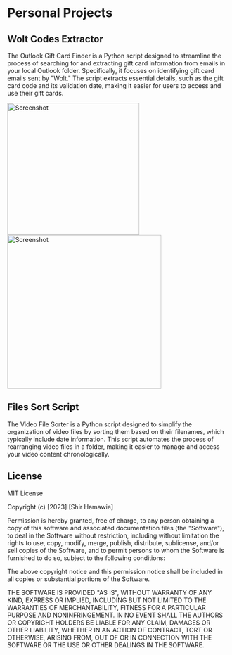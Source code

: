 # Personal Projects

## Wolt Codes Extractor

The Outlook Gift Card Finder is a Python script designed to streamline the process of searching for and extracting gift card information from emails in your local Outlook folder. Specifically, it focuses on identifying gift card emails sent by "Wolt." The script extracts essential details, such as the gift card code and its validation date, making it easier for users to access and use their gift cards.

<img src="https://github.com/shirHamawie/Personal_Projects/assets/93772012/7721cc9b-301d-48d0-82b3-8cc013524fbf" alt="Screenshot" width="300">

<img src="https://github.com/shirHamawie/Personal_Projects/assets/93772012/119f006d-5788-4bac-8406-3b50ae43f102" alt="Screenshot" width="350">




## Files Sort Script
The Video File Sorter is a Python script designed to simplify the organization of video files by sorting them based on their filenames, which typically include date information. This script automates the process of rearranging video files in a folder, making it easier to manage and access your video content chronologically.


## License
MIT License

Copyright (c) [2023] [Shir Hamawie]

Permission is hereby granted, free of charge, to any person obtaining a copy
of this software and associated documentation files (the "Software"), to deal
in the Software without restriction, including without limitation the rights
to use, copy, modify, merge, publish, distribute, sublicense, and/or sell
copies of the Software, and to permit persons to whom the Software is
furnished to do so, subject to the following conditions:

The above copyright notice and this permission notice shall be included in
all copies or substantial portions of the Software.

THE SOFTWARE IS PROVIDED "AS IS", WITHOUT WARRANTY OF ANY KIND, EXPRESS OR
IMPLIED, INCLUDING BUT NOT LIMITED TO THE WARRANTIES OF MERCHANTABILITY,
FITNESS FOR A PARTICULAR PURPOSE AND NONINFRINGEMENT. IN NO EVENT SHALL THE
AUTHORS OR COPYRIGHT HOLDERS BE LIABLE FOR ANY CLAIM, DAMAGES OR OTHER
LIABILITY, WHETHER IN AN ACTION OF CONTRACT, TORT OR OTHERWISE, ARISING FROM,
OUT OF OR IN CONNECTION WITH THE SOFTWARE OR THE USE OR OTHER DEALINGS IN
THE SOFTWARE.
